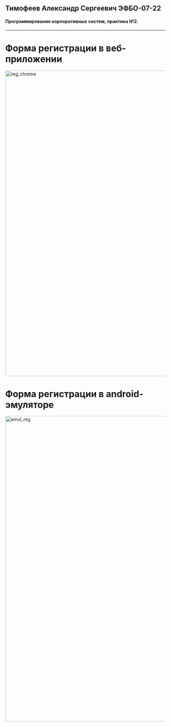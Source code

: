 ## Тимофеев Александр Сергеевич ЭФБО-07-22 ##
#### Программирование корпоративных систем, практика №2. ####
___
# Форма регистрации в веб-приложении #
<img width="959" alt="reg_chrome" src="https://github.com/user-attachments/assets/410bc547-9a36-4343-9371-fe5653160ef9">

# Форма регистрации в android-эмуляторе #
<img width="959" alt="emul_reg" src="https://github.com/user-attachments/assets/c5f7dafc-ecd3-495d-8267-b4bdaa2308a3">
